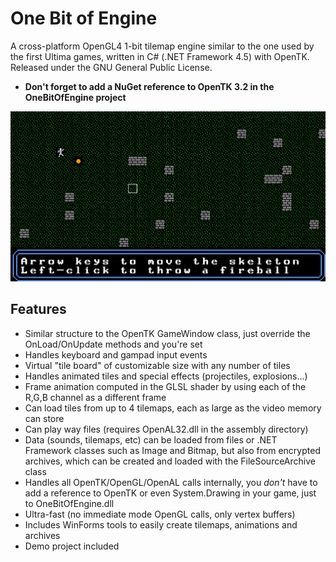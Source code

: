 # One Bit of Engine
A cross-platform OpenGL4 1-bit tilemap engine similar to the one used by the first Ultima games, written in C# (.NET Framework 4.5) with OpenTK. Released under the GNU General Public License.

- **Don't forget to add a NuGet reference to OpenTK 3.2 in the OneBitOfEngine project**

![Preview images](Preview.png)

## Features
- Similar structure to the OpenTK GameWindow class, just override the OnLoad/OnUpdate methods and you're set
- Handles keyboard and gampad input events
- Virtual "tile board" of customizable size with any number of tiles
- Handles animated tiles and special effects (projectiles, explosions...)
- Frame animation computed in the GLSL shader by using each of the R,G,B channel as a different frame
- Can load tiles from up to 4 tilemaps, each as large as the video memory can store
- Can play way files (requires OpenAL32.dll in the assembly directory)
- Data (sounds, tilemaps, etc) can be loaded from files or .NET Framework classes such as Image and Bitmap, but also from encrypted archives, which can be created and loaded with the FileSourceArchive class
- Handles all OpenTK/OpenGL/OpenAL calls internally, you *don't* have to add a reference to OpenTK or even System.Drawing in your game, just to OneBitOfEngine.dll
- Ultra-fast (no immediate mode OpenGL calls, only vertex buffers)
- Includes WinForms tools to easily create tilemaps, animations and archives
- Demo project included

